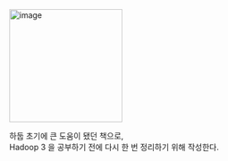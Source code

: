 <img width="202" alt="image" src="https://user-images.githubusercontent.com/4033129/76087869-5cb43c80-5ffa-11ea-867e-9d6cd2cef290.png">


하둡 초기에 큰 도움이 됐던 책으로,  
Hadoop 3 을 공부하기 전에 다시 한 번 정리하기 위해 작성한다.  
